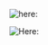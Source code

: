 

![here:](https://github-readme-stats.vercel.app/api?username=iloveoldman&show_icons=true&theme=tokyonight)

![Here:](https://github-readme-stats.vercel.app/api/top-langs/?username=iloveoldman&layout=compact&theme=tokyonight)
